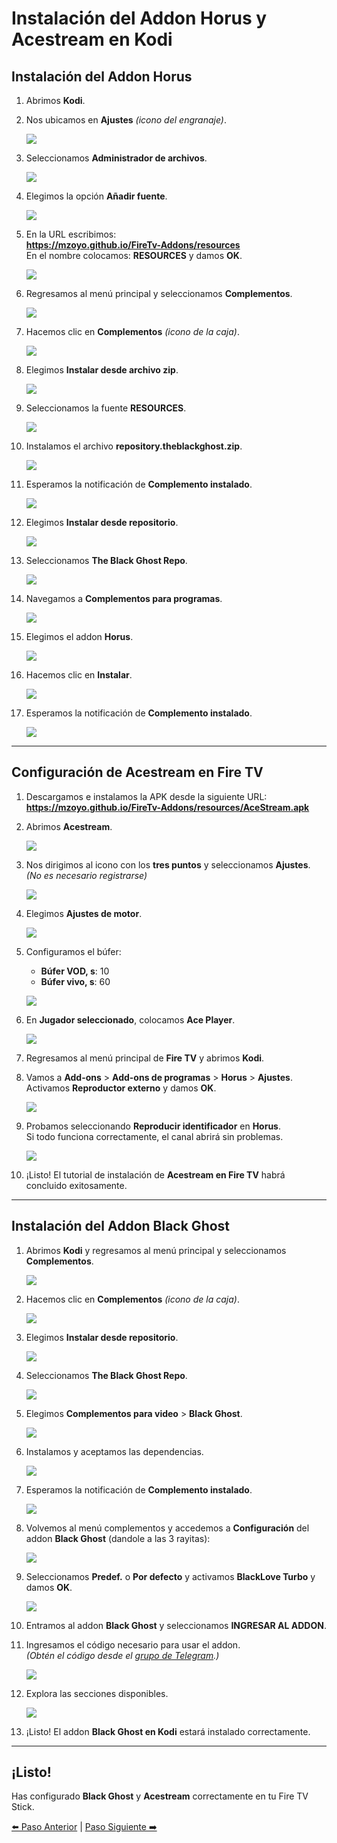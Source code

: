 # Instalación del Addon Horus y Acestream en Kodi

## Instalación del Addon Horus

1. Abrimos **Kodi**.

2. Nos ubicamos en **Ajustes** _(icono del engranaje)_.

   ![](../images/26.jpg)

3. Seleccionamos **Administrador de archivos**.

   ![](../images/27.jpg)

4. Elegimos la opción **Añadir fuente**.

   ![](../images/28.jpg)

5. En la URL escribimos:  
   **https://mzoyo.github.io/FireTv-Addons/resources**  
   En el nombre colocamos: **RESOURCES** y damos **OK**.

   ![](../images/29.jpg)

6. Regresamos al menú principal y seleccionamos **Complementos**.

   ![](../images/30.jpg)

7. Hacemos clic en **Complementos** _(icono de la caja)_.

   ![](../images/31.jpg)

8. Elegimos **Instalar desde archivo zip**.

   ![](../images/32.jpg)

9. Seleccionamos la fuente **RESOURCES**.

   ![](../images/33.jpg)

10. Instalamos el archivo **repository.theblackghost.zip**.

    ![](../images/34.jpg)

11. Esperamos la notificación de **Complemento instalado**.

    ![](../images/35.jpg)

12. Elegimos **Instalar desde repositorio**.

    ![](../images/36.jpg)

13. Seleccionamos **The Black Ghost Repo**.

    ![](../images/37.jpg)

14. Navegamos a **Complementos para programas**.

    ![](../images/38.jpg)

15. Elegimos el addon **Horus**.

    ![](../images/39.jpg)

16. Hacemos clic en **Instalar**.

    ![](../images/40.jpg)

17. Esperamos la notificación de **Complemento instalado**.

    ![](../images/41.jpg)

---

## Configuración de Acestream en Fire TV

1. Descargamos e instalamos la APK desde la siguiente URL:  
   **<https://mzoyo.github.io/FireTv-Addons/resources/AceStream.apk>**

2. Abrimos **Acestream**.

   ![](../images/42.jpg)

3. Nos dirigimos al icono con los **tres puntos** y seleccionamos **Ajustes**.  
   _(No es necesario registrarse)_

   ![](../images/43.jpg)

4. Elegimos **Ajustes de motor**.

   ![](../images/44.jpg)

5. Configuramos el búfer:

   - **Búfer VOD, s**: 10
   - **Búfer vivo, s**: 60

   ![](../images/45.jpg)

6. En **Jugador seleccionado**, colocamos **Ace Player**.

   ![](../images/46.jpg)

7. Regresamos al menú principal de **Fire TV** y abrimos **Kodi**.

8. Vamos a **Add-ons** > **Add-ons de programas** > **Horus** > **Ajustes**.  
   Activamos **Reproductor externo** y damos **OK**.

   ![](../images/47.jpg)

9. Probamos seleccionando **Reproducir identificador** en **Horus**.  
   Si todo funciona correctamente, el canal abrirá sin problemas.

   ![](../images/48.jpg)

10. ¡Listo! El tutorial de instalación de **Acestream en Fire TV** habrá concluido exitosamente.

---

## Instalación del Addon Black Ghost

1. Abrimos **Kodi** y regresamos al menú principal y seleccionamos **Complementos**.

   ![](../images/30.jpg)

2. Hacemos clic en **Complementos** _(icono de la caja)_.

   ![](../images/31.jpg)

3. Elegimos **Instalar desde repositorio**.

   ![](../images/36.jpg)

4. Seleccionamos **The Black Ghost Repo**.

   ![](../images/52.jpg)

5. Elegimos **Complementos para video** > **Black Ghost**.

   ![](../images/53.jpg)

6. Instalamos y aceptamos las dependencias.

   ![](../images/54.jpg)

7. Esperamos la notificación de **Complemento instalado**.

   ![](../images/55.jpg)

8. Volvemos al menú complementos y accedemos a **Configuración** del addon **Black Ghost** (dandole a las 3 rayitas):

   ![](../images/56.jpg)

9. Seleccionamos **Predef.** o **Por defecto** y activamos **BlackLove Turbo** y damos **OK**.

   ![](../images/57.jpg)

10. Entramos al addon **Black Ghost** y seleccionamos **INGRESAR AL ADDON**.

11. Ingresamos el código necesario para usar el addon.  
    _(Obtén el código desde el [grupo de Telegram](https://t.me/BGaddon).)_

    ![](../images/58.jpg)

12. Explora las secciones disponibles.

    ![](../images/59.jpg)

13. ¡Listo! El addon **Black Ghost en Kodi** estará instalado correctamente.

---

## **¡Listo!**

Has configurado **Black Ghost** y **Acestream** correctamente en tu Fire TV Stick.

[⬅️ Paso Anterior](step1-kodi.md) | [Paso Siguiente ➡️](step-3-daddylive.md)
